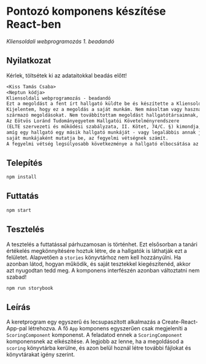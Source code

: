 # Pontozó komponens készítése React-ben

_Kliensoldali webprogramozás 1. beadandó_

## Nyilatkozat

Kérlek, töltsétek ki az adataitokkal beadás előtt!

```txt
<Kiss Tamás Csaba>
<Neptun kódja>
Kliensoldali webprogramozás - beadandó
Ezt a megoldást a fent írt hallgató küldte be és készítette a Kliensoldali webprogramozás kurzus számonkéréséhez.
Kijelentem, hogy ez a megoldás a saját munkám. Nem másoltam vagy használtam harmadik féltől
származó megoldásokat. Nem továbbítottam megoldást hallgatótársaimnak, és nem is tettem közzé.
Az Eötvös Loránd Tudományegyetem Hallgatói Követelményrendszere
(ELTE szervezeti és működési szabályzata, II. Kötet, 74/C. §) kimondja, hogy mindaddig,
amíg egy hallgató egy másik hallgató munkáját - vagy legalábbis annak jelentős részét -
saját munkájaként mutatja be, az fegyelmi vétségnek számít.
A fegyelmi vétség legsúlyosabb következménye a hallgató elbocsátása az egyetemről.
```

## Telepítés

```bash
npm install
```

## Futtatás

```bash
npm start
```

## Tesztelés

A tesztelés a futtatással párhuzamosan is történhet. Ezt elsősorban a tanári értékelés megkönnyítésére hoztuk létre, de a hallgatók is láthatják ezt a felületet. Alapvetően a `stories` könyvtárhoz nem kell hozzányúlni. Ha azonban látod, hogyan működik, és saját tesztekkel kiegészítenéd, akkor azt nyugodtan tedd meg. A komponens interfészén azonban változtatni nem szabad!

```bash
npm run storybook
```

## Leírás

A keretprogram egy egyszerű és lecsupaszított alkalmazás a Create-React-App-pal létrehozva. A fő `App` komponens egyszerűen csak megjeleníti a `ScoringComponent` komponenst. A feladatod ennek a `ScoringComponent` komponensnek az elkészítése. A legjobb az lenne, ha a megoldásod a `scoring` könyvtárba kerülne, és azon belül hoznál létre további fájlokat és könyvtárakat igény szerint.
